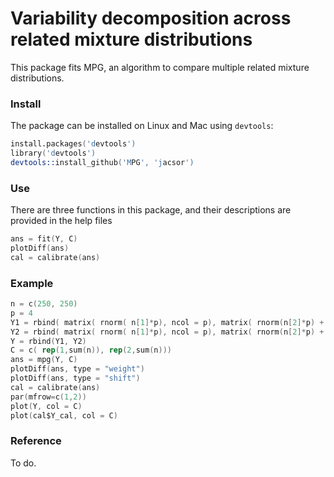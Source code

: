Variability decomposition across related mixture distributions
==============================================================

This package fits MPG, an algorithm to compare multiple related mixture distributions.

### Install
The package can be installed on Linux and Mac using `devtools`:

```S
install.packages('devtools')
library('devtools')
devtools::install_github('MPG', 'jacsor')
```

### Use
There are three functions in this package, and their descriptions are provided in the help files

```S
ans = fit(Y, C)
plotDiff(ans)
cal = calibrate(ans)
```

### Example

```S
n = c(250, 250)
p = 4
Y1 = rbind( matrix( rnorm( n[1]*p), ncol = p), matrix( rnorm(n[2]*p) + 3, ncol = p))
Y2 = rbind( matrix( rnorm( n[1]*p), ncol = p), matrix( rnorm(n[2]*p) + 4, ncol = p))
Y = rbind(Y1, Y2)
C = c( rep(1,sum(n)), rep(2,sum(n)))
ans = mpg(Y, C)  
plotDiff(ans, type = "weight")
plotDiff(ans, type = "shift")
cal = calibrate(ans)
par(mfrow=c(1,2))
plot(Y, col = C)
plot(cal$Y_cal, col = C)
```

### Reference
To do.